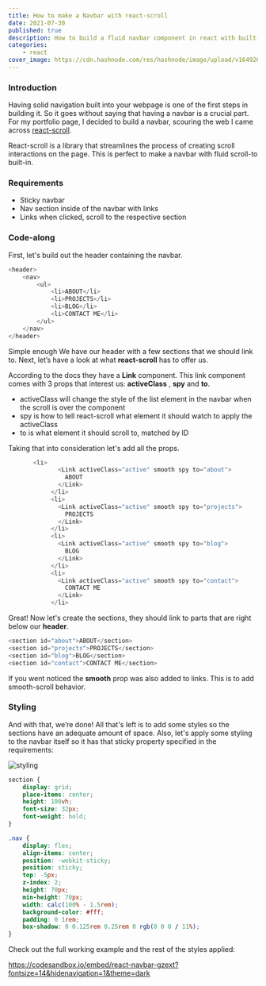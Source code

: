 ```yaml
---
title: How to make a Navbar with react-scroll
date: 2021-07-30
published: true
description: How to build a fluid navbar component in react with built-in scroll to behavior using react JS and react-scroll
categories:
    - react
cover_image: https://cdn.hashnode.com/res/hashnode/image/upload/v1649265442716/Vniq7BBDF.png)
---
```


### Introduction

Having solid navigation built into your webpage is one of the first steps in building it. So it goes without saying that having a navbar is a crucial part. For my portfolio page, I decided to build a navbar, scouring the web I came across [react-scroll](https://www.npmjs.com/package/react-scroll).

React-scroll is a library that streamlines the process of creating scroll interactions on the page. This is perfect to make a navbar with fluid scroll-to built-in.

### Requirements

-   Sticky navbar
-   Nav section inside of the navbar with links
-   Links when clicked, scroll to the respective section

### Code-along

First, let's build out the header containing the navbar.

```js
<header>
	<nav>
		<ul>
			<li>ABOUT</li>
			<li>PROJECTS</li>
			<li>BLOG</li>
			<li>CONTACT ME</li>
		</ul>
	</nav>
</header>
```

Simple enough We have our header with a few sections that we should link to. Next, let’s have a look at what **react-scroll** has to offer us.

According to the docs they have a **Link** component. This link component comes with 3 props that interest us: **activeClass** , **spy** and **to**.

-   activeClass will change the style of the list element in the navbar when the scroll is over the component
-   spy is how to tell react-scroll what element it should watch to apply the activeClass
-   to is what element it should scroll to, matched by ID

Taking that into consideration let's add all the props.

```js
       <li>
              <Link activeClass="active" smooth spy to="about">
                ABOUT
              </Link>
            </li>
            <li>
              <Link activeClass="active" smooth spy to="projects">
                PROJECTS
              </Link>
            </li>
            <li>
              <Link activeClass="active" smooth spy to="blog">
                BLOG
              </Link>
            </li>
            <li>
              <Link activeClass="active" smooth spy to="contact">
                CONTACT ME
              </Link>
            </li>
```

Great! Now let's create the sections, they should link to parts that are right below our **header**.

```js
<section id="about">ABOUT</section>
<section id="projects">PROJECTS</section>
<section id="blog">BLOG</section>
<section id="contact">CONTACT ME</section>
```

If you went noticed the **smooth** prop was also added to links. This is to add smooth-scroll behavior.

### Styling

And with that, we’re done! All that's left is to add some styles so the sections have an adequate amount of space. Also, let's apply some styling to the navbar itself so it has that sticky property specified in the requirements:

![styling](https://cdn.hashnode.com/res/hashnode/image/upload/v1649265442716/Vniq7BBDF.png)

```css
section {
	display: grid;
	place-items: center;
	height: 100vh;
	font-size: 32px;
	font-weight: bold;
}

.nav {
	display: flex;
	align-items: center;
	position: -webkit-sticky;
	position: sticky;
	top: -5px;
	z-index: 2;
	height: 70px;
	min-height: 70px;
	width: calc(100% - 1.5rem);
	background-color: #fff;
	padding: 0 1rem;
	box-shadow: 0 0.125rem 0.25rem 0 rgb(0 0 0 / 11%);
}
```

Check out the full working example and the rest of the styles applied:

https://codesandbox.io/embed/react-navbar-gzext?fontsize=14&hidenavigation=1&theme=dark
